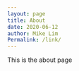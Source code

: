 ```yaml
---
layout: page
title: About
date: 2020-06-12
author: Mike Lim
Permalink: /link/
---
```


This is the about page
